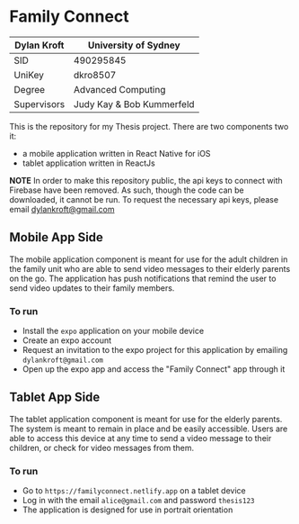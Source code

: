 # Family Connect #

| Dylan Kroft  | University of Sydney  |
|---|---|
| SID   | 490295845  |
| UniKey   | dkro8507  |
| Degree  | Advanced Computing  |
| Supervisors | Judy Kay & Bob Kummerfeld  |

This is the repository for my Thesis project. There are two components two it:
- a mobile application written in React Native for iOS
- tablet application written in ReactJs

**NOTE** In order to make this repository public, the api keys to connect with Firebase have been removed. As such, though the code can be downloaded, it cannot be run. To request the necessary api keys, please email dylankroft@gmail.com


## Mobile App Side ##

The mobile application component is meant for use for the adult children in the family unit who are able to send video messages to their elderly parents on the go. The application has push notifications that remind the user to send video updates to their family members.

### To run ###
- Install the `expo` application on your mobile device
- Create an expo account
- Request an invitation to the expo project for this application by emailing `dylankroft@gmail.com`
- Open up the expo app and access the "Family Connect" app through it

## Tablet App Side ##

The tablet application component is meant for use for the elderly parents. The system is meant to remain in place and be easily accessible. Users are able to access this device at any time to send a video message to their children, or check for video messages from them.

### To run ###
- Go to `https://familyconnect.netlify.app` on a tablet device
- Log in with the email `alice@gmail.com` and password `thesis123`
- The application is designed for use in portrait orientation
